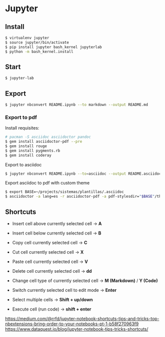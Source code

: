 Jupyter
======
Install
-------
```bash
$ virtualenv jupyter
$ source jupyter/bin/activate
$ pip install jupyter bash_kernel jupyterlab
$ python -m bash_kernel.install
```

Start
-----
```bash
$ jupyter-lab
```

Export
------
```bash
$ jupyter nbconvert README.ipynb --to markdown --output README.md
```

### Export to pdf

Install requisites:
```bash
# pacman -S asciidoc asciidoctor pandoc
$ gem install asciidoctor-pdf --pre
$ gem install rouge
$ gem install pygments.rb
$ gem install coderay
```

Export to asciidoc
```bash
$ jupyter nbconvert README.ipynb --to=asciidoc --output README.asciidoc
```

Export asciidoc to pdf with custom theme
```bash
$ export BASE=~/projects/sistemas/plantillas/.asciidoc
$ asciidoctor -a lang=es -r asciidoctor-pdf -a pdf-stylesdir="$BASE"/themes -a pdf-style=custom -a pdf-fontsdir="$BASE"/fonts -b pdf README.asciidoc
```

Shortcuts
---------

* Insert cell above currently selected cell -> **A**

* Insert cell below currently selected cell -> **B**

* Copy cell currently selected cell -> **C**

* Cut cell currently selected cell -> **X**

* Paste cell currently selected cell -> **V**

* Delete cell currently selected cell -> **dd**

* Change cell type of currently selected cell -> **M (Markdown)** / **Y (Code)**

* Switch currently selected cell to edit mode -> **Enter**

* Select multiple cells -> **Shift + up/down**

* Execute cell (run code) -> **shift + enter**

https://medium.com/@rrfd/jupyter-notebook-shortcuts-tips-and-tricks-top-nbextensions-bring-order-to-your-notebooks-pt-1-b58f270963f9
https://www.dataquest.io/blog/jupyter-notebook-tips-tricks-shortcuts/
